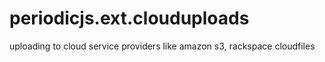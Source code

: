 periodicjs.ext.clouduploads
===========================

uploading to cloud service providers like amazon s3, rackspace cloudfiles
